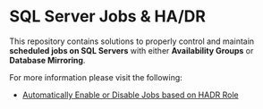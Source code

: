 # SQL Server Jobs & HA/DR

This repository contains solutions to properly control and maintain **scheduled jobs on SQL Servers** with either **Availability Groups** or **Database Mirroring**.

For more information please visit the following:

- [Automatically Enable or Disable Jobs based on HADR Role](https://eitanblumin.com/2018/11/06/automatically-enable-or-disable-jobs-based-on-hadr-role/)